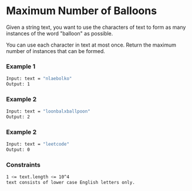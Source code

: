# Maximum Number of Balloons

Given a string text, you want to use the characters of text to form as many instances of the word "balloon" as possible.

You can use each character in text at most once. Return the maximum number of instances that can be formed.

### Example 1
```sh
Input: text = "nlaebolko"
Output: 1
```

### Example 2
```sh
Input: text = "loonbalxballpoon"
Output: 2
```

### Example 2
```sh
Input: text = "leetcode"
Output: 0
```

### Constraints
```sh
1 <= text.length <= 10^4
text consists of lower case English letters only.
```
